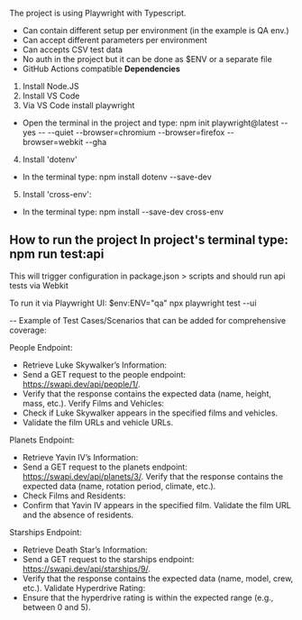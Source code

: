 The project is using Playwright with Typescript.
* Can contain different setup per environment (in the example is QA env.)
* Can accept different parameters per environment
* Can accepts CSV test data
* No auth in the project but it can be done as $ENV or a separate file
* GitHub Actions compatible
**Dependencies**
1. Install Node.JS
2. Install VS Code
3. Via VS Code install playwright
* Open the terminal in the project and type: npm init playwright@latest --yes -- --quiet --browser=chromium --browser=firefox --browser=webkit --gha
4. Install 'dotenv'
* In the terminal type: npm install dotenv --save-dev
5. Install 'cross-env':
* In the terminal type: npm install --save-dev cross-env

**How to run the project**
In project's terminal type: npm run test:api
--
This will trigger configuration in package.json > scripts
and
should run api tests via Webkit

To run it via Playwright UI:
$env:ENV="qa"
npx playwright test --ui

--
Example of Test Cases/Scenarios that can be added for comprehensive coverage:

People Endpoint:
* Retrieve Luke Skywalker’s Information:
* Send a GET request to the people endpoint: https://swapi.dev/api/people/1/.
* Verify that the response contains the expected data (name, height, mass, etc.).
Verify Films and Vehicles:
* Check if Luke Skywalker appears in the specified films and vehicles.
* Validate the film URLs and vehicle URLs.

Planets Endpoint:
* Retrieve Yavin IV’s Information:
* Send a GET request to the planets endpoint: https://swapi.dev/api/planets/3/.
Verify that the response contains the expected data (name, rotation period, climate, etc.).
* Check Films and Residents:
* Confirm that Yavin IV appears in the specified film.
Validate the film URL and the absence of residents.

Starships Endpoint:
* Retrieve Death Star’s Information:
* Send a GET request to the starships endpoint: https://swapi.dev/api/starships/9/.
* Verify that the response contains the expected data (name, model, crew, etc.).
Validate Hyperdrive Rating:
* Ensure that the hyperdrive rating is within the expected range (e.g., between 0 and 5).